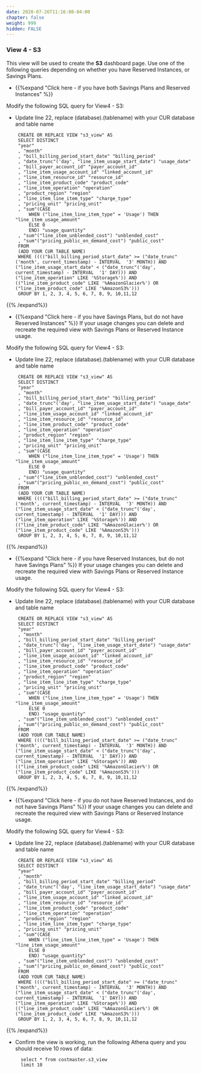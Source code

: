 ```yaml
---
date: 2020-07-26T11:16:08-04:00
chapter: false
weight: 999
hidden: FALSE
---
```


### View 4 - S3
This view will be used to create the **S3** dashboard page.
Use one of the following queries depending on whether you have Reserved Instances, or Savings Plans.


- {{%expand "Click here - if you have both Savings Plans and Reserved Instances" %}}

Modify the following SQL query for View4 - S3:
 - Update line 22, replace (database).(tablename) with your CUR database and table name 

		CREATE OR REPLACE VIEW "s3_view" AS 
		SELECT DISTINCT
		"year"
		, "month"
		, "bill_billing_period_start_date" "billing_period"
		, "date_trunc"('day', "line_item_usage_start_date") "usage_date"
		, "bill_payer_account_id" "payer_account_id"
		, "line_item_usage_account_id" "linked_account_id"
		, "line_item_resource_id" "resource_id"
		, "line_item_product_code" "product_code"
		, "line_item_operation" "operation"
		, "product_region" "region"
		, "line_item_line_item_type" "charge_type"
		, "pricing_unit" "pricing_unit"
		, "sum"(CASE
			WHEN ("line_item_line_item_type" = 'Usage') THEN "line_item_usage_amount"
			ELSE 0
			END) "usage_quantity"
		, "sum"("line_item_unblended_cost") "unblended_cost"
		, "sum"("pricing_public_on_demand_cost") "public_cost"
		FROM 
		(ADD YOUR CUR TABLE NAME)
		WHERE (((("bill_billing_period_start_date" >= ("date_trunc"('month', current_timestamp) - INTERVAL  '3' MONTH)) AND ("line_item_usage_start_date" < ("date_trunc"('day', current_timestamp) - INTERVAL  '1' DAY))) AND ("line_item_operation" LIKE '%Storage%')) AND (("line_item_product_code" LIKE '%AmazonGlacier%') OR ("line_item_product_code" LIKE '%AmazonS3%')))
		GROUP BY 1, 2, 3, 4, 5, 6, 7, 8, 9, 10,11,12
		

{{% /expand%}}



- {{%expand "Click here - if you have Savings Plans, but do not have Reserved Instances" %}}
If your usage changes you can delete and recreate the required view with Savings Plans or Reserved Instance usage.

Modify the following SQL query for View4 - S3:
 - Update line 22, replace (database).(tablename) with your CUR database and table name 

		CREATE OR REPLACE VIEW "s3_view" AS 
		SELECT DISTINCT
		"year"
		, "month"
		, "bill_billing_period_start_date" "billing_period"
		, "date_trunc"('day', "line_item_usage_start_date") "usage_date"
		, "bill_payer_account_id" "payer_account_id"
		, "line_item_usage_account_id" "linked_account_id"
		, "line_item_resource_id" "resource_id"
		, "line_item_product_code" "product_code"
		, "line_item_operation" "operation"
		, "product_region" "region"
		, "line_item_line_item_type" "charge_type"
		, "pricing_unit" "pricing_unit"
		, "sum"(CASE
			WHEN ("line_item_line_item_type" = 'Usage') THEN "line_item_usage_amount"
			ELSE 0
			END) "usage_quantity"
		, "sum"("line_item_unblended_cost") "unblended_cost"
		, "sum"("pricing_public_on_demand_cost") "public_cost"
		FROM 
		(ADD YOUR CUR TABLE NAME)
		WHERE (((("bill_billing_period_start_date" >= ("date_trunc"('month', current_timestamp) - INTERVAL  '3' MONTH)) AND ("line_item_usage_start_date" < ("date_trunc"('day', current_timestamp) - INTERVAL  '1' DAY))) AND ("line_item_operation" LIKE '%Storage%')) AND (("line_item_product_code" LIKE '%AmazonGlacier%') OR ("line_item_product_code" LIKE '%AmazonS3%')))
		GROUP BY 1, 2, 3, 4, 5, 6, 7, 8, 9, 10,11,12
		

{{% /expand%}}




- {{%expand "Click here - if you have Reserved Instances, but do not have Savings Plans" %}}
If your usage changes you can delete and recreate the required view with Savings Plans or Reserved Instance usage.

Modify the following SQL query for View4 - S3:
 - Update line 22, replace (database).(tablename) with your CUR database and table name 

		CREATE OR REPLACE VIEW "s3_view" AS 
		SELECT DISTINCT
		"year"
		, "month"
		, "bill_billing_period_start_date" "billing_period"
		, "date_trunc"('day', "line_item_usage_start_date") "usage_date"
		, "bill_payer_account_id" "payer_account_id"
		, "line_item_usage_account_id" "linked_account_id"
		, "line_item_resource_id" "resource_id"
		, "line_item_product_code" "product_code"
		, "line_item_operation" "operation"
		, "product_region" "region"
		, "line_item_line_item_type" "charge_type"
		, "pricing_unit" "pricing_unit"
		, "sum"(CASE
			WHEN ("line_item_line_item_type" = 'Usage') THEN "line_item_usage_amount"
			ELSE 0
			END) "usage_quantity"
		, "sum"("line_item_unblended_cost") "unblended_cost"
		, "sum"("pricing_public_on_demand_cost") "public_cost"
		FROM 
		(ADD YOUR CUR TABLE NAME)
		WHERE (((("bill_billing_period_start_date" >= ("date_trunc"('month', current_timestamp) - INTERVAL  '3' MONTH)) AND ("line_item_usage_start_date" < ("date_trunc"('day', current_timestamp) - INTERVAL  '1' DAY))) AND ("line_item_operation" LIKE '%Storage%')) AND (("line_item_product_code" LIKE '%AmazonGlacier%') OR ("line_item_product_code" LIKE '%AmazonS3%')))
		GROUP BY 1, 2, 3, 4, 5, 6, 7, 8, 9, 10,11,12
		
{{% /expand%}}




- {{%expand "Click here - if you do not have Reserved Instances, and do not have Savings Plans" %}}
If your usage changes you can delete and recreate the required view with Savings Plans or Reserved Instance usage.

Modify the following SQL query for View4 - S3:
 - Update line 22, replace (database).(tablename) with your CUR database and table name 

		CREATE OR REPLACE VIEW "s3_view" AS 
		SELECT DISTINCT
		"year"
		, "month"
		, "bill_billing_period_start_date" "billing_period"
		, "date_trunc"('day', "line_item_usage_start_date") "usage_date"
		, "bill_payer_account_id" "payer_account_id"
		, "line_item_usage_account_id" "linked_account_id"
		, "line_item_resource_id" "resource_id"
		, "line_item_product_code" "product_code"
		, "line_item_operation" "operation"
		, "product_region" "region"
		, "line_item_line_item_type" "charge_type"
		, "pricing_unit" "pricing_unit"
		, "sum"(CASE
			WHEN ("line_item_line_item_type" = 'Usage') THEN "line_item_usage_amount"
			ELSE 0
			END) "usage_quantity"
		, "sum"("line_item_unblended_cost") "unblended_cost"
		, "sum"("pricing_public_on_demand_cost") "public_cost"
		FROM 
		(ADD YOUR CUR TABLE NAME)
		WHERE (((("bill_billing_period_start_date" >= ("date_trunc"('month', current_timestamp) - INTERVAL  '3' MONTH)) AND ("line_item_usage_start_date" < ("date_trunc"('day', current_timestamp) - INTERVAL  '1' DAY))) AND ("line_item_operation" LIKE '%Storage%')) AND (("line_item_product_code" LIKE '%AmazonGlacier%') OR ("line_item_product_code" LIKE '%AmazonS3%')))
		GROUP BY 1, 2, 3, 4, 5, 6, 7, 8, 9, 10,11,12
		


{{% /expand%}}

- Confirm the view is working, run the following Athena query and you should receive 10 rows of data:

        select * from costmaster.s3_view
        limit 10